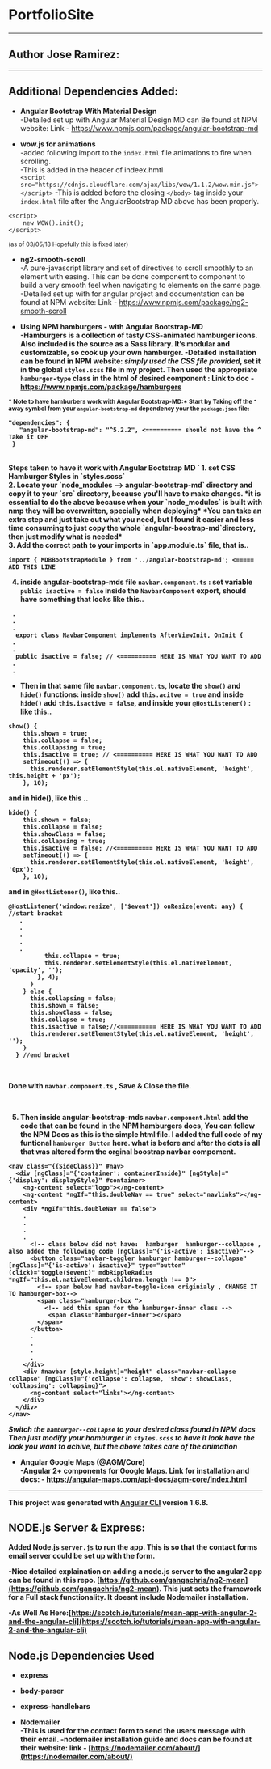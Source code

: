 # PortfolioSite

---

## Author Jose Ramirez:

---

## Additional Dependencies Added:

* <strong>Angular Bootstrap With Material Design</strong> <br>
-Detailed set up with Angular Material Design MD can Be found at NPM website: Link - [https://www.npmjs.com/package/angular-bootstrap-md
](https://www.npmjs.com/package/angular-bootstrap-md) <br>

* <strong>wow.js for animations</strong> <br>
-added following import to the `index.html` file animations to fire when scrolling.<br>
-This is added in the header of indeex.hmtl <br> 
`<script src="https://cdnjs.cloudflare.com/ajax/libs/wow/1.1.2/wow.min.js"></script>`
-This is added before the closing `</body>` tag inside your `index.html` file after the AngularBootstrap MD above has been properly.<br>
```
<script>
    new WOW().init();
</script>
``` 
<small>(as of 03/05/18 Hopefully this is fixed later)</small>

* <strong>ng2-smooth-scroll</strong> <br>
-A pure-javascript library and set of directives to scroll smoothly to an element with easing. This can be done component to component to build a very smooth feel when navigating to elements on the same page.
-Detailed set up with for angular project and documentation can be found at NPM website: Link - [https://www.npmjs.com/package/ng2-smooth-scroll
](https://www.npmjs.com/package/ng2-smooth-scroll) <br>


* <strong>Using NPM hamburgers - with Angular Bootstrap-MD<strong> <br>
-Hamburgers is a collection of tasty CSS-animated hamburger icons. Also included is the source as a Sass library. It’s modular and customizable, so cook up your own hamburger.
-Detailed installation can be found in NPM website: <i>simply used the CSS file provided</i>, set it in the global `styles.scss` file in my project. Then used the appropriate `hamburger-type` class in the html of desired component : Link to doc - [https://www.npmjs.com/package/hamburgers
](https://www.npmjs.com/package/hamburgers) <br>


<small>* Note  to have hamburbers work with Angular Bootstrap-MD:* Start by Taking off the `^` away symbol from your `angular-bootstrap-md` dependency your the `package.json` file:</small> <br>

 ```
 "dependencies": {
    "angular-bootstrap-md": "^5.2.2", <========== should not have the ^ Take it OFF 
  }
 ```

<br>
Steps taken to have it work with Angular Bootstrap MD `<mdb-navbar` component <br>
1. set CSS Hamburger Styles in `styles.scss` <br> 
2. Locate your `node_modules --> angular-bootstrap-md` directory and copy it to your `src` directory, because you'll have to make changes.
*it is essential to do the above because when your `node_modules` is built with nmp they will be overwritten, specially when deploying*
*You can take an extra step and just take out what you need, but I found it easier and less time consuming to just copy the whole `angular-boostrap-md`directory, then just modify what is needed* <br>
3. Add the correct path to your imports in `app.module.ts` file, that is.. 

```
import { MDBBootstrapModule } from '../angular-bootstrap-md'; <===== ADD THIS LINE

```

4. inside angular-bootstrap-mds file `navbar.component.ts` : set variable `public isactive = false` inside the `NavbarComponent` export, should have something that looks like this..<br>

```
 .
 .
 . 
  export class NavbarComponent implements AfterViewInit, OnInit {
 .
 .
  public isactive = false; // <========== HERE IS WHAT YOU WANT TO ADD
 .
 .  
```

- Then in that same file `navbar.component.ts`, locate the `show()` and `hide()` functions: inside `show()` add `this.acitve = true` and inside `hide()` add `this.isactive = false`, and inside your `@HostListener()` : like this..<br>


```
show() {
    this.shown = true;
    this.collapse = false;
    this.collapsing = true;
    this.isactive = true; // <========== HERE IS WHAT YOU WANT TO ADD
    setTimeout(() => {
      this.renderer.setElementStyle(this.el.nativeElement, 'height', this.height + 'px');   
    }, 10);

```


and in hide(), like this .. <br>

```
hide() {
    this.shown = false;
    this.collapse = false;
    this.showClass = false;
    this.collapsing = true;
    this.isactive = false; //<========== HERE IS WHAT YOU WANT TO ADD
    setTimeout(() => {
      this.renderer.setElementStyle(this.el.nativeElement, 'height', '0px');
    }, 10);

```

and in `@HostListener()`, like this..<br>

```
@HostListener('window:resize', ['$event']) onResize(event: any) { //start bracket
   .
   .
   .
   .
   .
          this.collapse = true;
          this.renderer.setElementStyle(this.el.nativeElement, 'opacity', '');
        }, 4);
      }
    } else {
      this.collapsing = false;
      this.shown = false;
      this.showClass = false;
      this.collapse = true;
      this.isactive = false;//<========== HERE IS WHAT YOU WANT TO ADD
      this.renderer.setElementStyle(this.el.nativeElement, 'height', '');
    }
  } //end bracket
```

<br> 

Done with `navbar.component.ts` , Save & Close the file. 

<br>

5. Then inside angular-bootstrap-mds `navbar.component.html` add the code that can be found in the NPM hamburgers docs, You can follow the NPM Docs as this is the simple html file. I added the full code of my funtional `hamburger Button` here. what is before and after the dots is all that was altered form the orginal boostrap navbar compoment. <br>

```
<nav class="{{SideClass}}" #nav>
  <div [ngClass]="{'container': containerInside}" [ngStyle]="{'display': displayStyle}" #container>
    <ng-content select="logo"></ng-content>
    <ng-content *ngIf="this.doubleNav == true" select="navlinks"></ng-content>
    <div *ngIf="this.doubleNav == false">
    .
    .
    .
    .
      <!-- class below did not have:  hamburger  hamburger--collapse , also added the following code [ngClass]="{'is-active': isactive}"-->
      <button class="navbar-toggler hamburger hamburger--collapse" [ngClass]="{'is-active': isactive}" type="button" (click)="toggle($event)" mdbRippleRadius *ngIf="this.el.nativeElement.children.length !== 0">
        <!-- span below had navbar-toggle-icon originialy , CHANGE IT TO hamburger-box-->
        <span class="hamburger-box ">
          <!-- add this span for the hamburger-inner class -->
           <span class="hamburger-inner"></span>
        </span>
      </button>
      .
      .
      .
      .
    </div>
    <div #navbar [style.height]="height" class="navbar-collapse collapse" [ngClass]="{'collapse': collapse, 'show': showClass, 'collapsing': collapsing}">
      <ng-content select="links"></ng-content>
    </div>
  </div>
</nav> 
```

*Switch the `hamburger--collapse` to your desired class found in NPM docs* <br>
*Then just modify your hamburger in `styles.scss` to have it look have the look you want to achive, but the above takes care of the animation* <br>

* <strong>Angular Google Maps (@AGM/Core)</strong> <br>
-Angular 2+ components for Google Maps. Link for installation and docs: - [https://angular-maps.com/api-docs/agm-core/index.html
](https://angular-maps.com/api-docs/agm-core/index.html) <br>



---

This project was generated with [Angular CLI](https://github.com/angular/angular-cli) version 1.6.8.


## NODE.js Server & Express: 

Added Node.js `server.js` to run the app. This is so that the contact forms email server could be set up with the form. 

-Nice detailed explaination on adding a node.js server to the angular2 app can be found in this repo. [https://github.com/gangachris/ng2-mean](https://github.com/gangachris/ng2-mean). This just sets the framework for a Full stack functionality. It doesnt include Nodemailer installation.

-As Well As Here:[https://scotch.io/tutorials/mean-app-with-angular-2-and-the-angular-cli](https://scotch.io/tutorials/mean-app-with-angular-2-and-the-angular-cli) <br>



## Node.js Dependencies Used

* <strong>express</strong> <br>
* <strong>body-parser</strong> <br>
* <strong>express-handlebars</strong> <br>

* <strong>Nodemailer</strong> <br>
-This is used for the contact form to send the users message with their email.
-nodemailer installation guide and docs can be found at their website: link - [https://nodemailer.com/about/](https://nodemailer.com/about/)<br>



